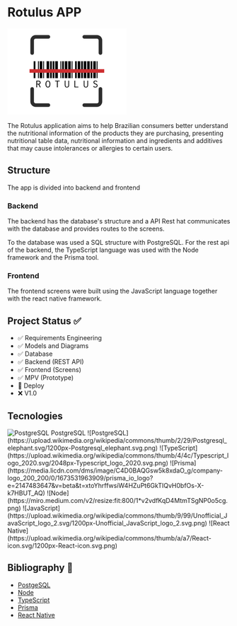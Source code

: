 # Rotulus APP

![](./mobile/src/assets/rotulus-icon.png)

The Rotulus application aims to help Brazilian consumers better understand the nutritional information of the products they are purchasing, presenting nutritional table data, nutritional information and ingredients and additives that may cause intolerances or allergies to certain users.

## Structure

The app is divided into backend and frontend

### Backend

The backend has the database's structure and a API Rest hat communicates with the database and provides routes to the screens.

To the database was used a SQL structure with PostgreSQL. For the rest api of the backend, the TypeScript language was used with the Node framework and the Prisma tool.

### Frontend

The frontend screens were built using the JavaScript language together with the react native framework.

## Project Status ✅
- ✅ Requirements Engineering 
- ✅ Models and Diagrams 
- ✅ Database 
- ✅ Backend (REST API) 
- ✅ Frontend (Screens) 
- ✅ MPV (Prototype) 
- 🔧 Deploy 
- ❌ V1.0 

## Tecnologies

<img src="https://upload.wikimedia.org/wikipedia/commons/thumb/2/29/Postgresql_elephant.svg/1200px-Postgresql_elephant.svg.png" alt="PostgreSQL" width="100">
PostgreSQL
![PostgreSQL](https://upload.wikimedia.org/wikipedia/commons/thumb/2/29/Postgresql_elephant.svg/1200px-Postgresql_elephant.svg.png)
![TypeScript](https://upload.wikimedia.org/wikipedia/commons/thumb/4/4c/Typescript_logo_2020.svg/2048px-Typescript_logo_2020.svg.png)
![Prisma](https://media.licdn.com/dms/image/C4D0BAQGsw5k8xdaO_g/company-logo_200_200/0/1673531963909/prisma_io_logo?e=2147483647&v=beta&t=xtoYhrffwsiW4HZuPt6GkTIQvH0bfOs-X-k7HBUT_AQ)
![Node](https://miro.medium.com/v2/resize:fit:800/1*v2vdfKqD4MtmTSgNP0o5cg.png)
![JavaScript](https://upload.wikimedia.org/wikipedia/commons/thumb/9/99/Unofficial_JavaScript_logo_2.svg/1200px-Unofficial_JavaScript_logo_2.svg.png)
![React Native](https://upload.wikimedia.org/wikipedia/commons/thumb/a/a7/React-icon.svg/1200px-React-icon.svg.png)

## Bibliography 📖

- [PostgeSQL](https://www.postgresql.org/)
- [Node](https://nodejs.org/en)
- [TypeScript](https://www.typescriptlang.org/)
- [Prisma](https://www.prisma.io/)
- [React Native](https://reactnative.dev/)
